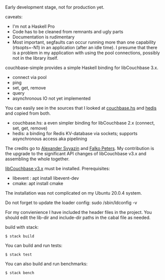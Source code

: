 Early development stage, not for production yet.

caveats:

- I'm not a Haskell Pro
- Code has to be cleaned from remnants and ugly parts
- Documentation is rudimentary
- Most important, segfaults can occur running more than one capability (rtsopts=-N1) in an application (after an idle time).
  I presume that there is a problem in my application with using the pool connections, possibly not in the library itself.

couchbase-simple provides a simple Haskell binding for libCouchbase 3.x.

- connect via pool
- ping
- set, get, remove
- query
- asynchronous IO not yet implemented

You can easily see in the sources that I looked at [couchbase.hs](https://github.com/asvyazin/libcouchbase.hs) and
[hedis](https://github.com/informatikr/hedis) and copied from both.

- couchbase.hs: a even simpler binding for libCouchbase 2.x (connect, set, get, remove)
- hedis: a binding for Redis KV-database via sockets; supports asynchronous access aka pipelining

The credits go to [Alexander Svyazin](https://github.com/asvyazin) and  [Falko Peters](https://github.com/informatikr).
My contribution is the upgrade to the significant API changes of libCouchbase v3.x and assembling the whole together. 

[libCouchbase v3.x](https://github.com/couchbase/libcouchbase) must be installed.
Prerequisites:

- libevent : apt install libevent-dev
- cmake: apt install cmake

The installation was not complicated on my Ubuntu 20.0.4 system.

Do not forget to update the loader config: sudo /sbin/ldconfig -v

For my convienience I have included the header files in the project.
You should edit the lib-dir and include-dir paths in the cabal file as needed.

build with stack:

`$ stack build` 

You can build and run tests:

`$ stack test`

You can also build and run benchmarks:

`$ stack bench`

